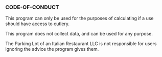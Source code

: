 ### CODE-OF-CONDUCT

This program can only be used for the purposes of calculating if a use should have access to cutlery.

This program does not collect data, and can be used for any purpose.

The Parking Lot of an Italian Restaurant LLC is not responsible for users ignoring the advice the program gives them.
